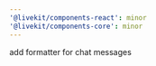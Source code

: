 ```yaml
---
'@livekit/components-react': minor
'@livekit/components-core': minor
---
```


add formatter for chat messages
